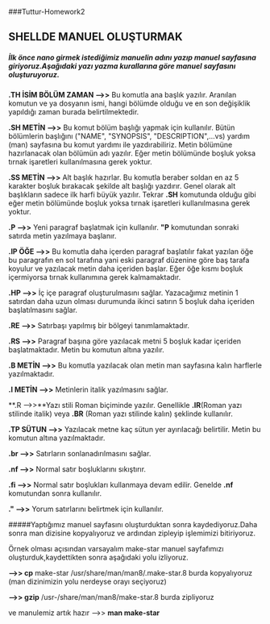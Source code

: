 ###Tuttur-Homework2
 
##                                     SHELLDE MANUEL OLUŞTURMAK 
   
#####       İlk önce nano girmek istediğimiz manuelin adını yazıp manuel sayfasına giriyoruz.Aşağıdaki yazı yazma kurallarına göre manuel sayfasını oluşturuyoruz.
     
 **.TH İSİM BÖLÜM ZAMAN -->>** Bu komutla ana başlık yazılır. Aranılan komutun ve ya dosyanın ismi, hangi bölümde olduğu ve en son değişiklik yapıldığı zaman burada belirtilmektedir.
 
 **.SH  METİN    -->>** Bu komut bölüm başlığı yapmak için kullanılır. Bütün bölümlerin başlığını ("NAME", "SYNOPSIS",  "DESCRIPTION",...vs) yardım (man) sayfasına bu komut yardımı ile yazdırabiliriz. Metin bölümüne hazırlanacak olan bölümün adı yazılır. Eğer metin bölümünde boşluk yoksa tırnak işaretleri kullanılmasına gerek yoktur.
 
 **.SS METİN  -->>** Alt başlık hazırlar. Bu komutla beraber soldan en az 5 karakter boşluk bırakacak şekilde alt başlığı yazdırır. Genel olarak alt başlıkların sadece ilk harfi büyük yazılır. Tekrar **.SH** komutunda olduğu gibi eğer metin bölümünde boşluk yoksa tırnak işaretleri kullanılmasına gerek yoktur.
 
 **.P -->>** Yeni paragraf başlatmak için kullanılır. **"P** komutundan sonraki satırda metin yazılmaya başlanır.
 
 **.IP ÖĞE -->>** Bu komutla daha içerden paragraf başlatılır fakat yazılan öğe bu paragrafın en sol tarafına yani eski paragraf düzenine göre baş tarafa koyulur ve yazılacak  metin daha içeriden başlar. Eğer öğe kısmı boşluk içermiyorsa tırnak kullanımına gerek kalmamaktadır.
 
 **.HP -->>** İç içe paragraf oluşturulmasını sağlar. Yazacağımız metinin 1 satırdan daha uzun olması durumunda ikinci satırın 5 boşluk daha içeriden başlatılmasını sağlar.
 
 **.RE -->>** Satırbaşı yapılmış bir bölgeyi tanımlamaktadır.
 
 **.RS -->>** Paragraf başına göre yazılacak metni 5 boşluk kadar içeriden başlatmaktadır. Metin bu komutun altına yazılır.
 
 **.B METİN -->>** Bu komutla yazılacak olan metin man sayfasına kalın harflerle yazılmaktadır.
 
 **.I METİN -->>** Metinlerin italik yazılmasını sağlar.
 
 **.R -->>**Yazı stili Roman biçiminde yazılır. Genellikle **.IR**(Roman yazı stilinde italik) veya **.BR** (Roman yazı stilinde kalın) şeklinde kullanılır.
 
 **.TP SÜTUN -->>** Yazılacak metne kaç sütun yer ayırılacağı belirtilir. Metin bu komutun altına yazılmaktadır.
 
 **.br -->>** Satırların sonlanadırılmasını sağlar.
 
 **.nf -->>** Normal satır boşluklarını sıkıştırır.
 
 **.fi -->>** Normal satır boşlukları kullanmaya devam edilir. Genelde **.nf** komutundan sonra kullanılır.
 
 **.\" -->>** Yorum satırlarını belirtmek için kullanılır.
  
#####Yaptığımız manuel sayfasını oluşturduktan sonra kaydediyoruz.Daha sonra man dizisine kopyalıyoruz ve ardından zipleyip işlemimizi bitiriyoruz.
    
Örnek olması açısından varsayalım make-star manuel sayfafımızı oluşturduk,kaydettikten sonra aşağıdaki yolu izliyoruz.
 
 **-->> cp** make-star /usr/share/man/man8/.make-star.8 burda kopyalıyoruz  (man dizinimizin yolu nerdeyse orayı seçiyoruz)
 
 **-->> gzip** /usr-/share/man/man8/make-star.8 burda zipliyoruz
 
 ve manulemiz artık hazır  -->> **man make-star**
